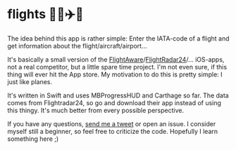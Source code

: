 # flights 🛫💺✈️🛬

The idea behind this app is rather simple: Enter the IATA-code of a flight and get information about the flight/aircraft/airport...

It's basically a small version of the [FlightAware](http://de.flightaware.com/mobile/)/[FlightRadar24](https://itunes.apple.com/app/flightradar24-pro/id382069612?mt=8&ign-mpt=uo%3D4)/... iOS-apps, not a real competitor, but a little spare time project. I'm not even sure, if this thing will ever hit the App store. My motivation to do this is pretty simple: I just like planes.

It's written in Swift and uses MBProgressHUD and Carthage so far. The data comes from Flightradar24, so go and download their app instead of using this thingy. It's much better from every possible perspective.

If you have any questions, [send me a tweet](https://twitter.com/zeitschlag) or open an issue. I consider myself still a beginner, so feel free to criticize the code. Hopefully I learn something here ;)
